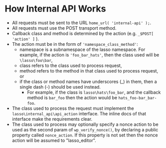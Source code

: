 # How Internal API Works

* All requests must be sent to the URL `home_url( 'internal-api' );`.
* All requests must use the POST transport method.
* Callback class and method is determined by the action (e.g. `_$POST[ 'action' ]` ).
* The action must be in the form of `'namespace_class_method'`:
    * namespace is a subnamespace of the lasso namespace. For example, if the action is `'foo_bar_hats'`, then the class used will be `\lasso\foo\bar`,
    * class refers to the class used to process request,
    * method refers to the method in that class used to process request, or
    * if the class or method names have underscores (_) in them, then a single dash (-) should be used instead.
        * For example, if the class is `lasso\hats\foo_bar`, and the callback method is `bar_foo` then the action would be `hats_foo-bar_bar-foo`.
* The class used to process the request must implement the `lasso\internal_api\api_action` interface. The inline docs of that interface make the requirements clear.
* The class used to process may optionally specify a nonce action to be used as the second param of `wp_verify_nonce()`, by declaring a public property called `nonce_action`. If this property is not set then the nonce action will be assumed to "lasso_editor".